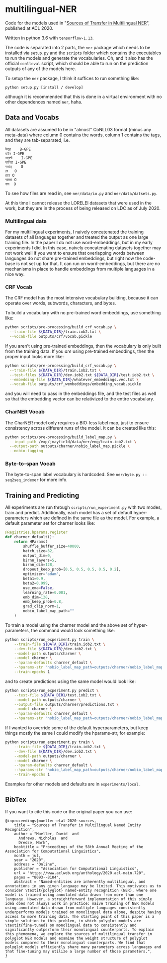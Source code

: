 # multilingual-NER

Code for the models used in "[Sources of Transfer in Multilingual NER](https://www.aclweb.org/anthology/2020.acl-main.720/)", published at ACL 2020.

Written in python 3.6 with `tensorflow-1.13`.

The code is separated into 2 parts, the `ner` package which needs to be installed via `setup.py` and the `scripts` folder which contains the executables to run the models and generate the vocabularies. Oh, and it also has the official `conlleval` script, which should be able to run on the prediction outputs of any of the models here.

To setup the `ner` package, I think it suffices to run something like:
```
python setup.py [install / develop]
```
although it is recommended that this is done in a virtual environment with no other dependences named `ner`, haha.

## Data and Vocabs

All datasets are assumed to be in "almost" CoNLL03 format (minus any meta-data) where column 0 contains the words, column 1 contains the tags, and they are tab-separated, i.e.
```
উত্তর    B-GPE
রাইন I-GPE
ওয়েস্ট    I-GPE
ফালিয়া I-GPE
অথাত্    O
যে   O
রাযে O
আমরা O
বাস  O
```
To see how files are read in, see `ner/data/io.py` and `ner/data/datsets.py`.

At this time I cannot release the LORELEI datasets that were used in the work, but they are in the process of being released on LDC as of July 2020.

### Multilingual data

For my multilingual experiments, I naively concatenated the training datasets of all languages together and treated the output as one large training file. In the paper I do not use word-embeddings, but in my early experiments I did. In this case, naively concatenating datasets together may not work well if you want to ensure that overlapping words between languages do not share pre-trained embeddings, but right now the code-base is not set up for that. It can run on word-embeddings, but there are no mechanisms in place to handle embeddings from multiple languages in a nice way.

### CRF Vocab

The CRF model has the most intensive vocabulary building, because it can operate over words, subwords, characters, and bytes.

To build a vocabulary with no pre-trained word embeddings, use something like:
```bash
python scripts/pre-processing/build_crf_vocab.py \
  --train-file ${DATA_DIR}/train.iob2.txt \
  --vocab-file outputs/crf/vocab.pickle
```
If you aren't using pre-trained embeddings, then the vocabulary is only built from the training data. If you *are* using pre-trained embeddings, then the proper input looks more like:
```bash 
python scripts/pre-processing/build_crf_vocab.py \
  --train-file ${DATA_DIR}/train.iob2.txt \
  --test-files ${DATA_DIR}/dev.iob2.txt ${DATA_DIR}/test.iob2.txt \
  --embedding-file ${DATA_DIR}/whatever_embeddings.vec.txt \
  --vocab-file outputs/crf_wembeddings/embedding_vocab.pickle
```
and you will need to pass in the embeddings file, and the test files as well so that the embedding vector can be relativized to the entire vocabulary.


### CharNER Vocab

The CharNER model only requires a BIO-less label map, just to ensure consistency across different runs of the model. It can be created like this:
```bash 
python scripts/pre-processing/build_label_map.py \
  --input-path /exp/jmayfield/data/ner/eng/train.iob2.txt \
  --output-path outputs/charner/nobio_label_map.pickle \
  --nobio-tagging
```

### Byte-to-span Vocab

The byte-to-span label vocabulary is hardcoded. See `ner/byte.py :: seq2seq_indexer` for more info.

## Training and Predicting

All experiments are run through `scripts/run_experiment.py` with two modes, train and predict. Additionally, each model has a set of default hyper-parameters which are defined in the same file as the model. For example, a default parameter set for charner looks like:
```python
@Registries.hparams.register
def charner_default():
    return HParams(
        shuffle_buffer_size=40000,
        batch_size=32,
        output_dim=0,
        birnn_layers=5,
        birnn_dim=128,
        dropout_keep_prob=[0.5, 0.5, 0.5, 0.5, 0.2],
        optimizer='adam',
        beta1=0.9,
        beta2=0.999,
        use_ema=False,
        learning_rate=0.001,
        emb_dim=128,
        emb_keep_prob=0.8,
        grad_clip_norm=1,
        nobio_label_map_path=""
    )
```

To train a model using the charner model and the above set of hyper-parameters, the command would look something like:
```bash
python scripts/run_experiment.py train \
    --train-file ${DATA_DIR}/train.iob2.txt \
    --dev-file ${DATA_DIR}/dev.iob2.txt \
    --model-path outputs/charner \
    --model charner \
    --hparam-defaults charner_default \
    --hparams-str "nobio_label_map_path=outputs/charner/nobio_label_map.pickle" \
    --train-epochs 1
```
and to create predictions using the same model would look like:
```bash
python scripts/run_experiment.py predict \
    --test-file ${DATA_DIR}/test.iob2.txt \
    --model-path outputs/charner \
    --output-file outputs/charner/predictions.txt \
    --model charner \
    --hparam-defaults charner_default \
    --hparams-str "nobio_label_map_path=outputs/charner/nobio_label_map.pickle" 
```

If I wanted to override some of the default hyperparameters, but keep things mostly the same I could modify the hparams-str, for example:
```bash
python scripts/run_experiment.py train \
    --train-file ${DATA_DIR}/train.iob2.txt \
    --dev-file ${DATA_DIR}/dev.iob2.txt \
    --model-path outputs/charner \
    --model charner \
    --hparam-defaults charner_default \
    --hparams-str "nobio_label_map_path=outputs/charner/nobio_label_map.pickle,birnn_layers=7,birnn_dim=1024" \
    --train-epochs 1
```
Examples for other models and defaults are in `experiments/local`.

## BibTex

If you want to cite this code or the original paper you can use:
```
@inproceedings{mueller-etal-2020-sources,
    title = "Sources of Transfer in Multilingual Named Entity Recognition",
    author = "Mueller, David  and
      Andrews, Nicholas  and
      Dredze, Mark",
    booktitle = "Proceedings of the 58th Annual Meeting of the Association for Computational Linguistics",
    month = jul,
    year = "2020",
    address = "Online",
    publisher = "Association for Computational Linguistics",
    url = "https://www.aclweb.org/anthology/2020.acl-main.720",
    pages = "8093--8104",
    abstract = "Named-entities are inherently multilingual, and annotations in any given language may be limited. This motivates us to consider \textit{polyglot} named-entity recognition (NER), where one model is trained using annotated data drawn from more than one language. However, a straightforward implementation of this simple idea does not always work in practice: naive training of NER models using annotated data drawn from multiple languages consistently underperforms models trained on monolingual data alone, despite having access to more training data. The starting point of this paper is a simple solution to this problem, in which polyglot models are \textit{fine-tuned} on monolingual data to consistently and significantly outperform their monolingual counterparts. To explain this phenomena, we explore the sources of multilingual transfer in polyglot NER models and examine the weight structure of polyglot models compared to their monolingual counterparts. We find that polyglot models efficiently share many parameters across languages and that fine-tuning may utilize a large number of those parameters.",
}
```
